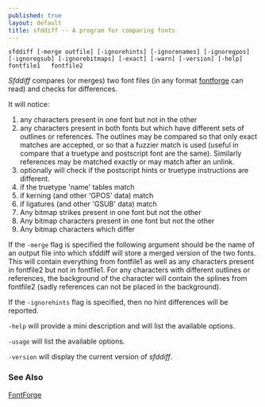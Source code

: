 ```yaml
---
published: true
layout: default
title: sfddiff -- A program for comparing fonts
---
```



`sfddiff [-merge outfile] [-ignorehints] [-ignorenames] [-ignoregpos]   [-ignoregsub] [-ignorebitmaps] [-exact] [-warn] [-version] [-help] fontfile1   fontfile2`

*Sfddiff* compares (or merges) two font files (in any format
[fontforge](tutorials/overview/) can read) and checks for differences.

It will notice:

1.  any characters present in one font but not in the other
2.  any characters present in both fonts but which have different sets
    of outlines or references. The outlines may be compared so that only
    exact matches are accepted, or so that a fuzzier match is used
    (useful in compare that a truetype and postscript font are the
    same). Similarly references may be matched exactly or may match
    after an unlink.
3.  optionally will check if the postscript hints or truetype
    instructions are different.
4.  if the truetype 'name' tables match
5.  if kerning (and other 'GPOS' data) match
6.  if ligatures (and other 'GSUB' data) match
7.  Any bitmap strikes present in one font but not the other
8.  Any bitmap characters present in one font but not the other
9.  Any bitmap characters which differ

If the `-merge` flag is specified the following argument should be the
name of an output file into which sfddiff will store a merged version of
the two fonts. This will contain everything from fontfile1 as well as
any characters present in fontfile2 but not in fontfile1. For any
characters with different outlines or references, the background of the
character will contain the splines from fontfile2 (sadly references can
not be placed in the background).

If the `-ignorehints` flag is specified, then no hint differences will
be reported.

`-help` will provide a mini description and will list the available
options.

`-usage` will list the available options.

`-version` will display the current version of *sfddiff*.

### See Also

[FontForge](tutorials/overview/)
